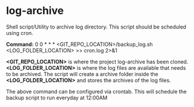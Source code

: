 # log-archive
Shell script/Utility to archive log directory.
This script should be scheduled using cron.

__Command:__ 0 0 * * * <GIT_REPO_LOCATION>/backup_log.sh <LOG_FOLDER_LOCATION> >> cron.log 2>&1

__<GIT_REPO_LOCATION>__ is where the project log-archive has been cloned.
__<LOG_FOLDER_LOCATION>__ is where the log files are available that needs to be archived. The script will create a archive folder inside the __<LOG_FOLDER_LOCATION>__ and stores the archives of the log files.

The above command can be configured via crontab.
This will schedule the backup script to run everyday at 12:00AM

